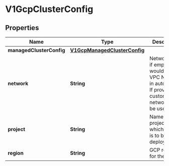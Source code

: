# V1GcpClusterConfig

## Properties
Name | Type | Description | Notes
------------ | ------------- | ------------- | -------------
**managedClusterConfig** | [**V1GcpManagedClusterConfig**](V1GcpManagedClusterConfig.md) |  |  [optional]
**network** | **String** | NetworkName if empty would create VPC Network in auto mode. If provided, custom VPC network will be used |  [optional]
**project** | **String** | Name of the project in which cluster is to be deployed | 
**region** | **String** | GCP region for the cluster | 
